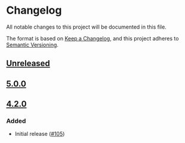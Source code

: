 # Changelog
All notable changes to this project will be documented in this file.

The format is based on [Keep a Changelog](https://keepachangelog.com/en/1.0.0/),
and this project adheres to [Semantic Versioning](https://semver.org/spec/v2.0.0.html).

## [Unreleased]

## [5.0.0]

## [4.2.0]
### Added
- Initial release ([#105](https://github.com/MetaMask/test-snaps/pull/105))

[Unreleased]: https://github.com/Mrtenz/test-snaps/compare/v5.0.0...HEAD
[5.0.0]: https://github.com/Mrtenz/test-snaps/compare/v4.2.0...v5.0.0
[4.2.0]: https://github.com/Mrtenz/test-snaps/releases/tag/v4.2.0
